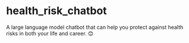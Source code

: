 # health_risk_chatbot
A large language model chatbot that can help you protect against health risks in both your life and career. 😊
